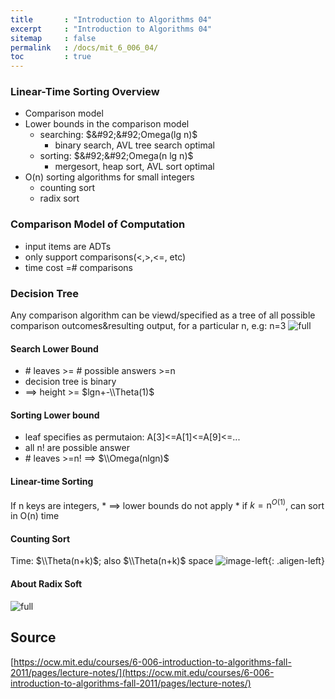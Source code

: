 ```yaml
---
title       : "Introduction to Algorithms 04"
excerpt     : "Introduction to Algorithms 04"
sitemap     : false
permalink   : /docs/mit_6_006_04/
toc         : true
---
```



### Linear-Time Sorting Overview
* Comparison model
* Lower bounds in the comparison model
  - searching: $&#92;&#92;Omega(lg n)$
    * binary search, AVL tree search optimal
  - sorting: $&#92;&#92;Omega(n lg n)$
    * mergesort, heap sort, AVL sort optimal
* O(n) sorting algorithms for small integers
  - counting sort
  - radix sort
### Comparison Model of Computation
* input items are ADTs
* only support comparisons(<,>,<=, etc)
* time cost =# comparisons
### Decision Tree
Any comparison algorithm can be viewd/specified as a tree of all possible comparison outcomes&resulting output, for a particular n, e.g: n=3
![full](https://hostux.social/system/media_attachments/files/109/792/412/686/129/682/original/d5cbbddf2d8ef7ce.jpeg)
#### Search Lower Bound
* \# leaves >= \# possible answers >=n
* decision tree is binary
* ==> height >= $lgn+-\\Theta(1)$
#### Sorting Lower bound
* leaf specifies as permutaion: A[3]<=A[1]<=A[9]<=...
* all n! are possible answer
* \# leaves >=n! ==> $\\Omega(nlgn)$
#### Linear-time Sorting
If n keys are integers,
    * ==> lower bounds do not apply
    * if $k=\mathrm{n}^{O(1)}$, can sort in O(n) time
#### Counting Sort
Time: $\\Theta(n+k)$; also $\\Theta(n+k)$ space
![image-left](https://hostux.social/system/media_attachments/files/109/792/525/563/444/839/original/05ed5d0a71d4215a.jpeg){: .aligen-left}
#### About Radix Soft 
![full](https://hostux.social/system/media_attachments/files/109/792/564/978/371/751/original/e38c2de5f9218910.jpeg)


## Source
[https://ocw.mit.edu/courses/6-006-introduction-to-algorithms-fall-2011/pages/lecture-notes/](https://ocw.mit.edu/courses/6-006-introduction-to-algorithms-fall-2011/pages/lecture-notes/)